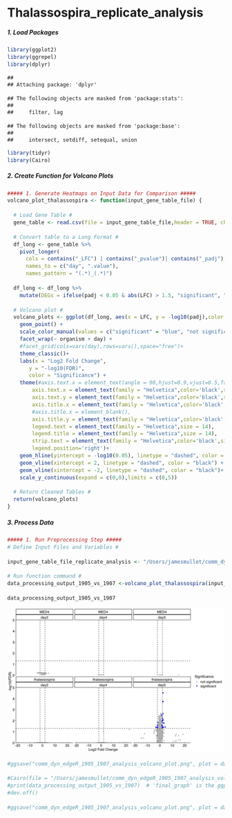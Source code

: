 Thalassospira_replicate_analysis
================

##### 1. Load Packages

``` r
library(ggplot2)
library(ggrepel)
library(dplyr)
```

    ## 
    ## Attaching package: 'dplyr'

    ## The following objects are masked from 'package:stats':
    ## 
    ##     filter, lag

    ## The following objects are masked from 'package:base':
    ## 
    ##     intersect, setdiff, setequal, union

``` r
library(tidyr)
library(Cairo)
```

##### 2. Create Function for Volcano Plots

``` r
##### 1. Generate Heatmaps on Input Data for Comparison #####
volcano_plot_thalassospira <- function(input_gene_table_file) {
  
  # Load Gene Table #
  gene_table <- read.csv(file = input_gene_table_file,header = TRUE, check.names = FALSE)

  # Convert table to a Long Format #
  df_long <- gene_table %>%
    pivot_longer(
      cols = contains("_LFC") | contains("_pvalue")| contains("_padj"),
      names_to = c("day", ".value"),
      names_pattern = "(.*)_(.*)")
  
  df_long <- df_long %>%
    mutate(DEGs = ifelse(padj < 0.05 & abs(LFC) > 1.5, "significant", "not significant"))
  
  # Volcano plot #
  volcano_plots <- ggplot(df_long, aes(x = LFC, y = -log10(padj),color = DEGs)) +
    geom_point() +
    scale_color_manual(values = c("significant" = "blue", "not significant" = "grey")) +
    facet_wrap(~ organism + day) +
    #facet_grid(cols=vars(day),rows=vars(),space="free")+
    theme_classic()+
    labs(x = "Log2 Fold Change",
       y = "-log10(FDR)",
       color = "Significance") +
    theme(#axis.text.x = element_text(angle = 90,hjust=0.9,vjust=0.5,family = "Helvetica",color='black',size=18),
        axis.text.x = element_text(family = "Helvetica",color='black',size=14),
        axis.text.y = element_text(family = "Helvetica",color='black',size=14),
        axis.title.x = element_text(family = "Helvetica",color='black',size=14),
        #axis.title.x = element_blank(),
        axis.title.y = element_text(family = "Helvetica",color='black',size=14),
        legend.text = element_text(family = "Helvetica",size = 14),
        legend.title = element_text(family = "Helvetica",size = 14),
        strip.text = element_text(family = "Helvetica",color='black',size=14),
        legend.position='right')+
    geom_hline(yintercept = -log10(0.05), linetype = "dashed", color = "black") +
    geom_vline(xintercept = 2, linetype = "dashed", color = "black") +
    geom_vline(xintercept = -2, linetype = "dashed", color = "black")+
    scale_y_continuous(expand = c(0,0),limits = c(0,5))
  
  # Return Cleaned Tables #
  return(volcano_plots)
}
```

##### 3. Process Data

``` r
##### 1. Run Preprocessing Step #####
# Define Input Files and Variables #

input_gene_table_file_replicate_analysis <- "/Users/jamesmullet/comm_dyn_edgeR_1905_1907_analysis_gene_table_v2.csv"

# Run function command #
data_processing_output_1905_vs_1907 <-volcano_plot_thalassospira(input_gene_table_file_replicate_analysis)

data_processing_output_1905_vs_1907
```

![](thalassospira_replicate_analysis_files/figure-gfm/unnamed-chunk-3-1.png)<!-- -->

``` r
#ggsave("comm_dyn_edgeR_1905_1907_analysis_volcano_plot.png", plot = data_processing_output_1905_vs_1907, width = 12, height = 8)

#Cairo(file = "/Users/jamesmullet/comm_dyn_edgeR_1905_1907_analysis_volcano_plot.pdf", type = "pdf", width = 20, height = 10, units = "in", dpi = 100)
#print(data_processing_output_1905_vs_1907)  # 'final_graph' is the ggplot object
#dev.off()

#ggsave("comm_dyn_edgeR_1905_1907_analysis_volcano_plot.png", plot = data_processing_output_1905_vs_1907, width = 12, height = 8)
```
